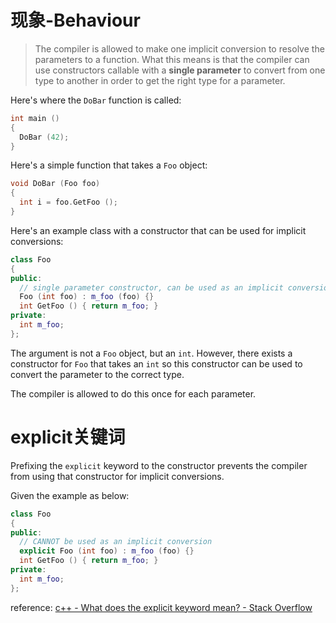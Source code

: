 # 现象-Behaviour

> The compiler is allowed to make one implicit conversion to resolve the parameters to a function. What this means is that the compiler can use constructors callable with a **single parameter** to convert from one type to another in order to get the right type for a parameter.

Here's where the `DoBar` function is called:

```cpp
int main ()
{
  DoBar (42);
}
```

Here's a simple function that takes a `Foo` object:

```cpp
void DoBar (Foo foo)
{
  int i = foo.GetFoo ();
}
```

Here's an example class with a constructor that can be used for implicit conversions:

```cpp
class Foo
{
public:
  // single parameter constructor, can be used as an implicit conversion
  Foo (int foo) : m_foo (foo) {}
  int GetFoo () { return m_foo; }
private:
  int m_foo;
};
```

The argument is not a `Foo` object, but an `int`. However, there exists a constructor for `Foo` that takes an `int` so this constructor can be used to convert the parameter to the correct type.

The compiler is allowed to do this once for each parameter.

# explicit关键词

Prefixing the `explicit` keyword to the constructor prevents the compiler from using that constructor for implicit conversions.

Given the example as below:

```cpp
class Foo
{
public:
  // CANNOT be used as an implicit conversion
  explicit Foo (int foo) : m_foo (foo) {}
  int GetFoo () { return m_foo; }
private:
  int m_foo;
};
```

reference: [c++ - What does the explicit keyword mean? - Stack Overflow](https://stackoverflow.com/questions/121162/what-does-the-explicit-keyword-mean)
